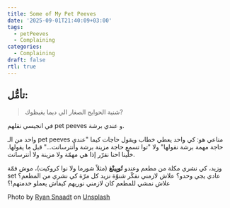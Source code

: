 ```yaml
---
title: Some of My Pet Peeves 
date: '2025-09-01T21:40:09+03:00'
tags:
  - petPeeves
  - Complaining
categories:
  - Complaining
draft: false
rtl: true
---
```


## تأمُّل:
> شنية الحوايج الصغار الي ديما يغيظوك? 

في انجيسي نقلهم pet peeves و عندي برشة.

واحد من الـ pet peeves متاعي هو: كي واحد يعطي خطاب ويقول حاجات كيما "عندي حاجة مهمة برشة نقولها" ولا "توا تسمع حاجة مزينة برشة وأنترسانت..." قبل ما يقولها. خلّينا احنا نقرّر إذا هي مهمّة ولا مزينة ولا أنترسانت.

وزيد، كي نشري مكلة من مطعم وعندو **تُوبِينْغ** (مثلاً شورما ولا نوا كروكيت)، موش فمّة set عادي يجي وحدو؟ علاش لازمني نفكّر شنوّة نزيد كل مرّة كي نشري من المطعم؟ علاش نمشي للمطعم كان لازمني نوريهم كيفاش يعملو خدمتهم!؟

Photo by [Ryan Snaadt](https://unsplash.com/@ryansnaadt?utm_content=creditCopyText&utm_medium=referral&utm_source=unsplash) on [Unsplash](https://unsplash.com/photos/man-in-white-and-blue-crew-neck-t-shirt-_LZbDkRaedE?utm_content=creditCopyText&utm_medium=referral&utm_source=unsplash)
      
